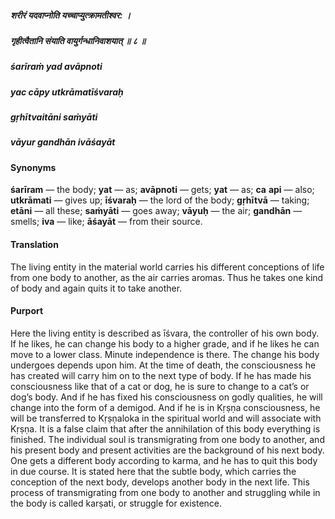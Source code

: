 ##### शरीरं यदवाप्नोति यच्चाप्युत्क्रामतीश्वर: ।
##### गृहीत्वैतानि संयाति वायुर्गन्धानिवाशयात् ॥ ८ ॥

##### śarīraṁ yad avāpnoti
##### yac cāpy utkrāmatīśvaraḥ
##### gṛhītvaitāni saṁyāti
##### vāyur gandhān ivāśayāt

#### Synonyms

**śarīram** — the body; **yat** — as; **avāpnoti** — gets; **yat** — as; **ca** **api** — also; **utkrāmati** — gives up; **īśvaraḥ** — the lord of the body; **gṛhītvā** — taking; **etāni** — all these; **saṁyāti** — goes away; **vāyuḥ** — the air; **gandhān** — smells; **iva** — like; **āśayāt** — from their source.

#### Translation

The living entity in the material world carries his different conceptions of life from one body to another, as the air carries aromas. Thus he takes one kind of body and again quits it to take another.

#### Purport

Here the living entity is described as īśvara, the controller of his own body. If he likes, he can change his body to a higher grade, and if he likes he can move to a lower class. Minute independence is there. The change his body undergoes depends upon him. At the time of death, the consciousness he has created will carry him on to the next type of body. If he has made his consciousness like that of a cat or dog, he is sure to change to a cat’s or dog’s body. And if he has fixed his consciousness on godly qualities, he will change into the form of a demigod. And if he is in Kṛṣṇa consciousness, he will be transferred to Kṛṣṇaloka in the spiritual world and will associate with Kṛṣṇa. It is a false claim that after the annihilation of this body everything is finished. The individual soul is transmigrating from one body to another, and his present body and present activities are the background of his next body. One gets a different body according to karma, and he has to quit this body in due course. It is stated here that the subtle body, which carries the conception of the next body, develops another body in the next life. This process of transmigrating from one body to another and struggling while in the body is called karṣati, or struggle for existence.